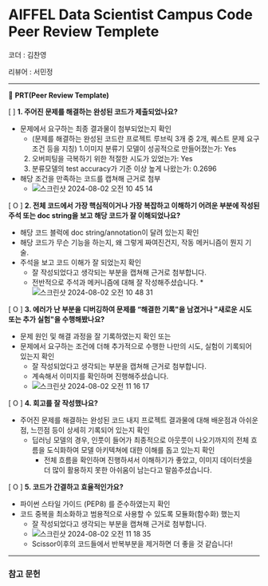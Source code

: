 # AIFFEL Data Scientist Campus Code Peer Review Templete

코더 : 김찬영

리뷰어 : 서민정

---

🔑 **PRT(Peer Review Template)**

[ ]  **1. 주어진 문제를 해결하는 완성된 코드가 제출되었나요?**
- 문제에서 요구하는 최종 결과물이 첨부되었는지 확인
	- (문제를 해결하는 완성된 코드란 프로젝트 루브릭 3개 중 2개, 퀘스트 문제 요구조건 등을 지칭)
	1.이미지 분류기 모델이 성공적으로 만들어졌는가: Yes
	2. 오버피팅을 극복하기 위한 적절한 시도가 있었는가: Yes
	3. 분류모델의 test accuracy가 기준 이상 높게 나왔는가: 0.2696
- 해당 조건을 만족하는 코드를 캡쳐해 근거로 첨부
   	* ![스크린샷 2024-08-02 오전 10 45 14](https://github.com/user-attachments/assets/304f55b4-1a05-46e7-86f0-a7ef2ce3f19e)

[ O ]  **2. 전체 코드에서 가장 핵심적이거나 가장 복잡하고 이해하기 어려운 부분에 작성된 
	주석 또는 doc string을 보고 해당 코드가 잘 이해되었나요?**
- 해당 코드 블럭에 doc string/annotation이 달려 있는지 확인
- 해당 코드가 무슨 기능을 하는지, 왜 그렇게 짜여진건지, 작동 메커니즘이 뭔지 기술.
- 주석을 보고 코드 이해가 잘 되었는지 확인
	- 잘 작성되었다고 생각되는 부분을 캡쳐해 근거로 첨부합니다.
   	* 전반적으로 주석과 메커니즘에 대해 잘 작성해주셨습니다.
   	*![스크린샷 2024-08-02 오전 10 48 31](https://github.com/user-attachments/assets/3d1c2921-590b-4bef-8485-1e5ee6af31ea)

        
[ O ]  **3. 에러가 난 부분을 디버깅하여 문제를 “해결한 기록"을 남겼거나 "새로운 시도 
또는 추가 실험"을 수행해봤나요?**
- 문제 원인 및 해결 과정을 잘 기록하였는지 확인 또는
- 문제에서 요구하는 조건에 더해 추가적으로 수행한 나만의 시도, 실험이 기록되어 있는지 확인
	- 잘 작성되었다고 생각되는 부분을 캡쳐해 근거로 첨부합니다.
   	* 계속해서 이미지를 확인하며 진행해주셨습니다.
   	* ![스크린샷 2024-08-02 오전 11 16 17](https://github.com/user-attachments/assets/6a5a35a0-3615-4cf9-a88f-148ca7482078)

        
[ O ]  **4. 회고를 잘 작성했나요?**
- 주어진 문제를 해결하는 완성된 코드 내지 프로젝트 결과물에 대해 배운점과 아쉬운점, 느낀점 등이 상세히 기록되어 있는지 확인
    - 딥러닝 모델의 경우, 인풋이 들어가 최종적으로 아웃풋이 나오기까지의 전체 흐름을 도식화하여 모델 아키텍쳐에 대한 이해를 돕고 있는지 확인
      * 전체 흐름을 확인하며 진행하셔서 이해하기가 좋았고, 이미지 데이터셋을 더 많이 활용하지 못한 아쉬움이 남는다고 말씀주셨습니다.

[ O ]  **5. 코드가 간결하고 효율적인가요?**
- 파이썬 스타일 가이드 (PEP8) 를 준수하였는지 확인
- 코드 중복을 최소화하고 범용적으로 사용할 수 있도록 모듈화(함수화) 했는지
	- 잘 작성되었다고 생각되는 부분을 캡쳐해 근거로 첨부합니다.
   	* ![스크린샷 2024-08-02 오전 11 18 35](https://github.com/user-attachments/assets/5ae33a9d-2981-4b75-9e55-2199388eabc9)
   	* Scissor이후의 코드들에서 반복부분을 제거하면 더 좋을 것 같습니다!


---
### 참고 문헌
